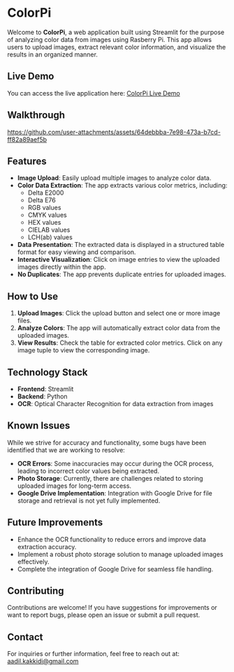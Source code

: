# ColorPi

Welcome to **ColorPi**, a web application built using Streamlit for the purpose of analyzing color data from images using Rasberry Pi. This app allows users to upload images, extract relevant color information, and visualize the results in an organized manner.

## Live Demo

You can access the live application here: [ColorPi Live Demo](https://colorpi.streamlit.app/)

## Walkthrough

https://github.com/user-attachments/assets/64debbba-7e98-473a-b7cd-ff82a89aef5b

## Features

- **Image Upload**: Easily upload multiple images to analyze color data.
- **Color Data Extraction**: The app extracts various color metrics, including:
  - Delta E2000
  - Delta E76
  - RGB values
  - CMYK values
  - HEX values
  - CIELAB values
  - LCH(ab) values
- **Data Presentation**: The extracted data is displayed in a structured table format for easy viewing and comparison.
- **Interactive Visualization**: Click on image entries to view the uploaded images directly within the app.
- **No Duplicates**: The app prevents duplicate entries for uploaded images.

## How to Use

1. **Upload Images**: Click the upload button and select one or more image files.
2. **Analyze Colors**: The app will automatically extract color data from the uploaded images.
3. **View Results**: Check the table for extracted color metrics. Click on any image tuple to view the corresponding image.

## Technology Stack

- **Frontend**: Streamlit
- **Backend**: Python
- **OCR**: Optical Character Recognition for data extraction from images

## Known Issues

While we strive for accuracy and functionality, some bugs have been identified that we are working to resolve:

- **OCR Errors**: Some inaccuracies may occur during the OCR process, leading to incorrect color values being extracted.
- **Photo Storage**: Currently, there are challenges related to storing uploaded images for long-term access.
- **Google Drive Implementation**: Integration with Google Drive for file storage and retrieval is not yet fully implemented.

## Future Improvements

- Enhance the OCR functionality to reduce errors and improve data extraction accuracy.
- Implement a robust photo storage solution to manage uploaded images effectively.
- Complete the integration of Google Drive for seamless file handling.

## Contributing

Contributions are welcome! If you have suggestions for improvements or want to report bugs, please open an issue or submit a pull request.


## Contact

For inquiries or further information, feel free to reach out at: aadil.kakkidi@gmail.com
